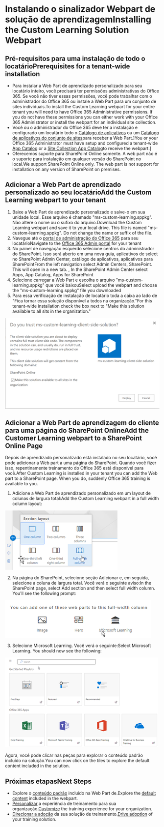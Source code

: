 # <a name="installing-the-custom-learning-solution-webpart"></a><span data-ttu-id="a8d78-101">Instalando o sinalizador Webpart de solução de aprendizagem</span><span class="sxs-lookup"><span data-stu-id="a8d78-101">Installing the Custom Learning Solution Webpart</span></span>

## <a name="prerequisites-for-a-tenant-wide-installation"></a><span data-ttu-id="a8d78-102">Pré-requisitos para uma instalação de todo o locatário</span><span class="sxs-lookup"><span data-stu-id="a8d78-102">Prerequisites for a tenant-wide installation</span></span>

- <span data-ttu-id="a8d78-p101">Para instalar a Web Part de aprendizado personalizado para seu locatário inteiro, você precisará ter permissões administrativas do Office 365.  Se você não tiver essas permissões, você pode trabalhar com o administrador do Office 365 ou instale a Web Part para um conjunto de sites individuais.</span><span class="sxs-lookup"><span data-stu-id="a8d78-p101">To install the Custom Learning webpart for your entire tenant you will need to have Office 365 Administrative permissions.  If you do not have these permissions you can either work with your Office 365 Administrator or install the webpart for an individual site collection.</span></span>
- <span data-ttu-id="a8d78-105">Você ou o administrador do Office 365 deve ter a instalação e configurado um locatário todo o [Catálogo de aplicativos](https://docs.microsoft.com/en-us/sharepoint/dev/spfx/set-up-your-developer-tenant) ou um [Catálogo de aplicativos do conjunto de sites](https://docs.microsoft.com/en-us/sharepoint/dev/general-development/site-collection-app-catalog)para receber a Web Part.]</span><span class="sxs-lookup"><span data-stu-id="a8d78-105">You or your Office 365 Administrator must have setup and configured a tenant-wide [App Catalog](https://docs.microsoft.com/en-us/sharepoint/dev/spfx/set-up-your-developer-tenant) or a [Site Collection App Catalog](https://docs.microsoft.com/en-us/sharepoint/dev/general-development/site-collection-app-catalog)to receive the webpart.]</span></span>
- <span data-ttu-id="a8d78-p102">Oferecemos suporte para SharePoint Online somente. A web part não é o suporte para instalação em qualquer versão do SharePoint no local.</span><span class="sxs-lookup"><span data-stu-id="a8d78-p102">We support SharePoint Online only. The web part is not support for installation on any version of SharePoint on premises.</span></span>

## <a name="add-the-custom-learning-webpart-to-your-tenant"></a><span data-ttu-id="a8d78-108">Adicionar a Web Part de aprendizado personalizado ao seu locatário</span><span class="sxs-lookup"><span data-stu-id="a8d78-108">Add the Custom Learning webpart to your tenant</span></span> 

1. <span data-ttu-id="a8d78-p103">Baixe a Web Part de aprendizado personalizado e salve-o em sua unidade local.  Esse arquivo é chamado "ms-custom-learning.sppkg".  Não altere o nome ou o sufixo do arquivo.</span><span class="sxs-lookup"><span data-stu-id="a8d78-p103">Download the Custom Learning webpart and save it to your local drive.  This file is named "ms-custom-learning.sppkg".  Do not change the name or suffix of the file.</span></span> 
2. <span data-ttu-id="a8d78-112">Navegue até o [portal de administração do Office 365](https://admin.microsoft.com/AdminPortal/Home#/homepage) para seu locatário</span><span class="sxs-lookup"><span data-stu-id="a8d78-112">Navigate to the [Office 365 Admin portal](https://admin.microsoft.com/AdminPortal/Home#/homepage) for your tenant</span></span>
3. <span data-ttu-id="a8d78-p104">No painel de navegação esquerdo selecione centros do administrador do SharePoint. Isso será aberto em uma nova guia, aplicativos de select no SharePoint Admin Center, catálogo de aplicativos, aplicativos para SharePoint</span><span class="sxs-lookup"><span data-stu-id="a8d78-p104">From the left navigation select Admin Centers, SharePoint. This will open in a new tab. , In the SharePoint Admin Center select Apps, App Catalog, Apps for SharePoint</span></span> 
4. <span data-ttu-id="a8d78-115">Selecione carregar a Web Part e escolha o arquivo "ms-custom-learning.sppkg" que você baixou</span><span class="sxs-lookup"><span data-stu-id="a8d78-115">Select upload the webpart and choose the "ms-custom-learning.sppkg" file you downloaded</span></span>
5. <span data-ttu-id="a8d78-116">Para essa verificação de instalação de locatário toda a caixa ao lado de "Fica tornar essa solução disponível a todos na organização."</span><span class="sxs-lookup"><span data-stu-id="a8d78-116">For this tenant-wide installation check the box next to "Make this solution available to all sits in the organization."</span></span>  

![Implantar solução](media/trustapp_sm.png)


## <a name="add-the-customer-learning-webpart-to-a-sharepoint-online-page"></a><span data-ttu-id="a8d78-118">Adicionar a Web Part de aprendizagem do cliente para uma página do SharePoint Online</span><span class="sxs-lookup"><span data-stu-id="a8d78-118">Add the Customer Learning webpart to a SharePoint Online Page</span></span>

<span data-ttu-id="a8d78-p105">Depois de aprendizado personalizado está instalado no seu locatário, você pode adicionar a Web part a uma página do SharePoint. Quando você fizer isso, repentinamente treinamento do Office 365 está disponível para você.</span><span class="sxs-lookup"><span data-stu-id="a8d78-p105">After Custom Learning is installed in your tenant you can add the Web part to a SharePoint page. When you do, suddenly Office 365 training is available to you.</span></span> 

1. <span data-ttu-id="a8d78-121">Adicione a Web Part de aprendizado personalizado em um layout de colunas de largura total:</span><span class="sxs-lookup"><span data-stu-id="a8d78-121">Add the Custom Learning webpart in a full width column layout:</span></span>

![Layout de página do SharePoint](media/clo365fullcolumnwidth.png)

2. <span data-ttu-id="a8d78-p106">Na página do SharePoint, selecione seção Adicionar e, em seguida, selecione a coluna de largura total.  Você verá o seguinte aviso:</span><span class="sxs-lookup"><span data-stu-id="a8d78-p106">In the SharePoint page, select Add section and then select full width column.  You'll see the following prompt:</span></span>

![AddWebpart](media/clo365addfullwidthwebpart.png)

3. <span data-ttu-id="a8d78-p107">Selecione Microsoft Learning.  Você verá o seguinte:</span><span class="sxs-lookup"><span data-stu-id="a8d78-p107">Select Microsoft Learning.  You should now see the following:</span></span> 

![Sinalizador de Web Part de aprendizagem](media/clo365addwebpart.png)

 <span data-ttu-id="a8d78-129">Agora, você pode clicar nas peças para explorar o conteúdo padrão incluído na solução.</span><span class="sxs-lookup"><span data-stu-id="a8d78-129">You can now click on the tiles to explore the default content included in the solution.</span></span>  

## <a name="next-steps"></a><span data-ttu-id="a8d78-130">Próximas etapas</span><span class="sxs-lookup"><span data-stu-id="a8d78-130">Next Steps</span></span>
- <span data-ttu-id="a8d78-131">Explore o [conteúdo padrão](webpartcontent.md) incluído na Web Part de.</span><span class="sxs-lookup"><span data-stu-id="a8d78-131">Explore the [default content](webpartcontent.md) included in the webpart.</span></span>
- <span data-ttu-id="a8d78-132">[Personalizar](customization.md) a experiência de treinamento para sua organização.</span><span class="sxs-lookup"><span data-stu-id="a8d78-132">[Customize](customization.md) the training experience for your organization.</span></span>
- <span data-ttu-id="a8d78-133">[Direcionar a adoção](driveadoption.md) da sua solução de treinamento.</span><span class="sxs-lookup"><span data-stu-id="a8d78-133">[Drive adoption](driveadoption.md) of your training solution.</span></span>

